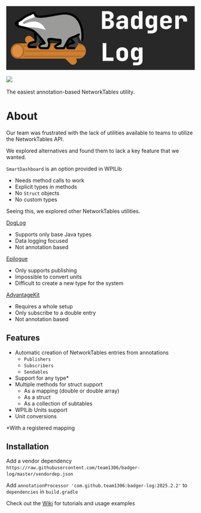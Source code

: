 <img src="badgerlog-logo-banner.png" alt="Badgerlog Logo">

[![](https://jitpack.io/v/team1306/badger-log.svg)](https://jitpack.io/#team1306/badger-log)

The easiest annotation-based NetworkTables utility.

# About

Our team was frustrated with the lack of utilities available to teams to utilize the NetworkTables API.

We explored alternatives and found them to lack a key feature that we wanted.

`SmartDashboard` is an option provided in WPILib

* Needs method calls to work
* Explicit types in methods
* No `Struct` objects
* No custom types

Seeing this, we explored other NetworkTables utilities.

[DogLog](https://github.com/jonahsnider/doglog)

* Supports only base Java types
* Data logging focused
* Not annotation based

[Epilogue](https://docs.wpilib.org/en/stable/docs/software/telemetry/robot-telemetry-with-annotations.html)

* Only supports publishing
* Impossible to convert units
* Difficult to create a new type for the system

[AdvantageKit](https://github.com/Mechanical-Advantage/AdvantageKit)

* Requires a whole setup
* Only subscribe to a double entry
* Not annotation based

## Features

* Automatic creation of NetworkTables entries from annotations
  * `Publishers`
  * `Subscribers`
  * `Sendables`
* Support for any type*
* Multiple methods for struct support
  * As a mapping (double or double array)
  * As a struct
  * As a collection of subtables
* WPILib Units support
* Unit conversions

*With a registered mapping

## Installation

Add a vendor dependency
` https://raw.githubusercontent.com/team1306/badger-log/master/vendordep.json `

Add `annotationProcessor 'com.github.team1306:badger-log:2025.2.2'` to `dependencies` in `build.gradle`

Check out the [Wiki](https://github.com/team1306/badger-log/wiki) for tutorials and usage examples 
